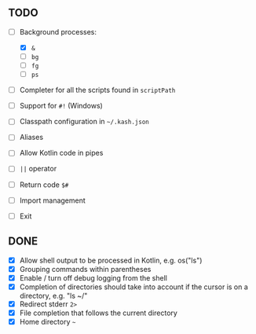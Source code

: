## TODO 

- [ ] Background processes:
    - [X] `&`
    - [ ] `bg`
    - [ ] `fg`
    - [ ] `ps`
- [ ] Completer for all the scripts found in `scriptPath`
- [ ] Support for `#!` (Windows)
- [ ] Classpath configuration in `~/.kash.json`
- [ ] Aliases
- [ ] Allow Kotlin code in pipes
- [ ] `||` operator
- [ ] Return code `$#`
- [ ] Import management
- [ ] Exit
 

## DONE

- [X] Allow shell output to be processed in Kotlin, e.g. os("ls")
- [X] Grouping commands within parentheses
- [X] Enable / turn off debug logging from the shell
- [X] Completion of directories should take into account if the cursor is on a directory, e.g. "ls ~/<tab>"
- [X] Redirect stderr `2>`
- [X] File completion that follows the current directory
- [X] Home directory `~`
